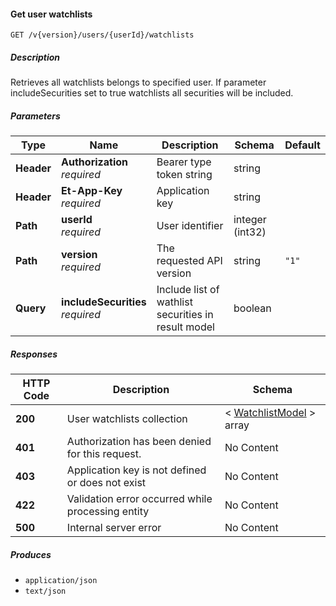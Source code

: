 
<a name="watchlists_getuserwatchlists"></a>
#### Get user watchlists
```
GET /v{version}/users/{userId}/watchlists
```


##### Description
Retrieves all watchlists belongs to specified user. If parameter includeSecurities set to true watchlists all securities will be included.


##### Parameters

|Type|Name|Description|Schema|Default|
|---|---|---|---|---|
|**Header**|**Authorization**  <br>*required*|Bearer type token string|string||
|**Header**|**Et-App-Key**  <br>*required*|Application key|string||
|**Path**|**userId**  <br>*required*|User identifier|integer (int32)||
|**Path**|**version**  <br>*required*|The requested API version|string|`"1"`|
|**Query**|**includeSecurities**  <br>*required*|Include list of wathlist securities in result model|boolean||


##### Responses

|HTTP Code|Description|Schema|
|---|---|---|
|**200**|User watchlists collection|< [WatchlistModel](#watchlistmodel) > array|
|**401**|Authorization has been denied for this request.|No Content|
|**403**|Application key is not defined or does not exist|No Content|
|**422**|Validation error occurred while processing entity|No Content|
|**500**|Internal server error|No Content|


##### Produces

* `application/json`
* `text/json`



